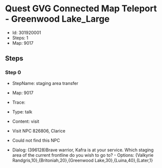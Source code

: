 # Quest GVG Connected Map Teleport - Greenwood Lake_Large

- Id: 301920001
- Steps: 1
- Map: 9017

## Steps

### Step 0
- StepName:  staging area transfer
- Map:  9017
- Trace:  
- Type:  talk
- Content:  visit
- Visit NPC 826806, Clarice

- Could not find this NPC
- Dialog: (396128)Brave warrior, Kafra is at your service. Which staging area of the current frontline do you wish to go to? - Options: {Valkyrie Randgris,10},{Britoniah,20},{Greenwood Lake,30},{Luina,40},{Later,1}


